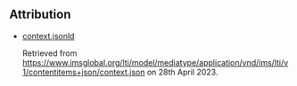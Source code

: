 ## Attribution

* [context.jsonld](context.jsonld)

  Retrieved from <https://www.imsglobal.org/lti/model/mediatype/application/vnd/ims/lti/v1/contentitems+json/context.json>
  on 28th April 2023.
